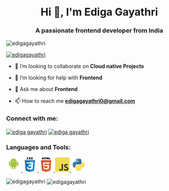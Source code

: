 <h1 align="center">Hi 👋, I'm Ediga Gayathri</h1>
<h3 align="center">A passionate frontend developer from India</h3>

<p align="left"> <img src="https://komarev.com/ghpvc/?username=edigagayathri&label=Profile%20views&color=0e75b6&style=flat" alt="edigagayathri" /> </p>

<p align="left"> <a href="https://github.com/ryo-ma/github-profile-trophy"><img src="https://github-profile-trophy.vercel.app/?username=edigagayathri" alt="edigagayathri" /></a> </p>

- 👯 I’m looking to collaborate on **Cloud native Projects**

- 🤝 I’m looking for help with **Frontend**

- 💬 Ask me about **Frontend**

- 📫 How to reach me **edigagayathri0@gmail.com**

<h3 align="left">Connect with me:</h3>
<p align="left">
<a href="https://linkedin.com/in/ediga gayathri" target="blank"><img align="center" src="https://raw.githubusercontent.com/rahuldkjain/github-profile-readme-generator/master/src/images/icons/Social/linked-in-alt.svg" alt="ediga gayathri" height="30" width="40" /></a>
<a href="https://instagram.com/ediga gayathri" target="blank"><img align="center" src="https://raw.githubusercontent.com/rahuldkjain/github-profile-readme-generator/master/src/images/icons/Social/instagram.svg" alt="ediga gayathri" height="30" width="40" /></a>
</p>

<h3 align="left">Languages and Tools:</h3>
<p align="left"> <a href="https://developer.android.com" target="_blank" rel="noreferrer"> <img src="https://raw.githubusercontent.com/devicons/devicon/master/icons/android/android-original-wordmark.svg" alt="android" width="40" height="40"/> </a> <a href="https://www.w3schools.com/css/" target="_blank" rel="noreferrer"> <img src="https://raw.githubusercontent.com/devicons/devicon/master/icons/css3/css3-original-wordmark.svg" alt="css3" width="40" height="40"/> </a> <a href="https://www.w3.org/html/" target="_blank" rel="noreferrer"> <img src="https://raw.githubusercontent.com/devicons/devicon/master/icons/html5/html5-original-wordmark.svg" alt="html5" width="40" height="40"/> </a> <a href="https://developer.mozilla.org/en-US/docs/Web/JavaScript" target="_blank" rel="noreferrer"> <img src="https://raw.githubusercontent.com/devicons/devicon/master/icons/javascript/javascript-original.svg" alt="javascript" width="40" height="40"/> </a> <a href="https://www.python.org" target="_blank" rel="noreferrer"> <img src="https://raw.githubusercontent.com/devicons/devicon/master/icons/python/python-original.svg" alt="python" width="40" height="40"/> </a> </p>

<p><img align="left" src="https://github-readme-stats.vercel.app/api/top-langs?username=edigagayathri&show_icons=true&locale=en&layout=compact" alt="edigagayathri" /></p>

<p>&nbsp;<img align="center" src="https://github-readme-stats.vercel.app/api?username=edigagayathri&show_icons=true&locale=en" alt="edigagayathri" /></p>
